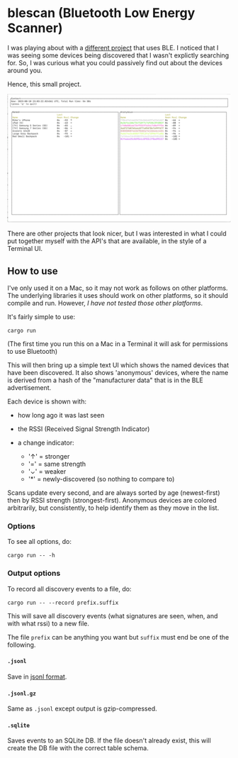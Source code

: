 # blescan (Bluetooth Low Energy Scanner)

I was playing about with a [different project](https://github.com/mikemoraned/aranet4) that uses BLE. I noticed that I was seeing some devices being discovered that I wasn't explictly searching for. So, I was curious what you could passively find out about the devices around you.

Hence, this small project.

![a screenshot](./ui.png)

There are other projects that look nicer, but I was interested in what I could put together myself with the API's that are available, in the style of a Terminal UI.

## How to use

I've only used it on a Mac, so it may not work as follows on other platforms. The underlying libraries it uses should work on other platforms, so it should compile and run. However, _I have not tested those other platforms_.

It's fairly simple to use:

    cargo run

(The first time you run this on a Mac in a Terminal it will ask for permissions to use Bluetooth)

This will then bring up a simple text UI which shows the named devices that have been discovered. It also shows 'anonymous' devices, where the name is derived from a hash of the "manufacturer data" that is in the BLE advertisement.

Each device is shown with:

- how long ago it was last seen
- the RSSI (Received Signal Strength Indicator)
- a change indicator:

  - '↑' = stronger
  - '=' = same strength
  - '⌄' = weaker
  - '\*' = newly-discovered (so nothing to compare to)

Scans update every second, and are always sorted by age (newest-first) then by RSSI strength (strongest-first).
Anonymous devices are colored arbitrarily, but consistently, to help identify them as they move in the list.

### Options

To see all options, do:

    cargo run -- -h

### Output options

To record all discovery events to a file, do:

    cargo run -- --record prefix.suffix

This will save all discovery events (what signatures are seen, when, and with what rssi) to a new file.

The file `prefix` can be anything you want but `suffix` must end be one of the following.

#### `.jsonl`

Save in [jsonl format](https://jsonlines.org).

#### `.jsonl.gz`

Same as `.jsonl` except output is gzip-compressed.

#### `.sqlite`

Saves events to an SQLite DB. If the file doesn't already exist, this will create the DB file with the correct table schema.
